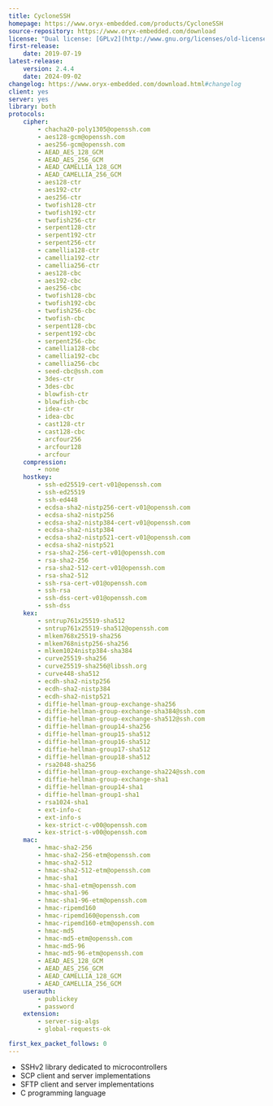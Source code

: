 ```yaml
---
title: CycloneSSH
homepage: https://www.oryx-embedded.com/products/CycloneSSH
source-repository: https://www.oryx-embedded.com/download
license: "Dual license: [GPLv2](http://www.gnu.org/licenses/old-licenses/gpl-2.0) or [commercial](https://www.oryx-embedded.com/licensing/CycloneSSH)"
first-release:
    date: 2019-07-19
latest-release:
    version: 2.4.4
    date: 2024-09-02
changelog: https://www.oryx-embedded.com/download.html#changelog
client: yes
server: yes
library: both
protocols:
    cipher:
        - chacha20-poly1305@openssh.com
        - aes128-gcm@openssh.com
        - aes256-gcm@openssh.com
        - AEAD_AES_128_GCM
        - AEAD_AES_256_GCM
        - AEAD_CAMELLIA_128_GCM
        - AEAD_CAMELLIA_256_GCM
        - aes128-ctr
        - aes192-ctr
        - aes256-ctr
        - twofish128-ctr
        - twofish192-ctr
        - twofish256-ctr
        - serpent128-ctr
        - serpent192-ctr
        - serpent256-ctr
        - camellia128-ctr
        - camellia192-ctr
        - camellia256-ctr
        - aes128-cbc
        - aes192-cbc
        - aes256-cbc
        - twofish128-cbc
        - twofish192-cbc
        - twofish256-cbc
        - twofish-cbc
        - serpent128-cbc
        - serpent192-cbc
        - serpent256-cbc
        - camellia128-cbc
        - camellia192-cbc
        - camellia256-cbc
        - seed-cbc@ssh.com
        - 3des-ctr
        - 3des-cbc
        - blowfish-ctr
        - blowfish-cbc
        - idea-ctr
        - idea-cbc
        - cast128-ctr
        - cast128-cbc
        - arcfour256
        - arcfour128
        - arcfour
    compression:
        - none
    hostkey:
        - ssh-ed25519-cert-v01@openssh.com
        - ssh-ed25519
        - ssh-ed448
        - ecdsa-sha2-nistp256-cert-v01@openssh.com
        - ecdsa-sha2-nistp256
        - ecdsa-sha2-nistp384-cert-v01@openssh.com
        - ecdsa-sha2-nistp384
        - ecdsa-sha2-nistp521-cert-v01@openssh.com
        - ecdsa-sha2-nistp521
        - rsa-sha2-256-cert-v01@openssh.com
        - rsa-sha2-256
        - rsa-sha2-512-cert-v01@openssh.com
        - rsa-sha2-512
        - ssh-rsa-cert-v01@openssh.com
        - ssh-rsa
        - ssh-dss-cert-v01@openssh.com
        - ssh-dss
    kex:
        - sntrup761x25519-sha512
        - sntrup761x25519-sha512@openssh.com
        - mlkem768x25519-sha256
        - mlkem768nistp256-sha256
        - mlkem1024nistp384-sha384
        - curve25519-sha256
        - curve25519-sha256@libssh.org
        - curve448-sha512
        - ecdh-sha2-nistp256
        - ecdh-sha2-nistp384
        - ecdh-sha2-nistp521
        - diffie-hellman-group-exchange-sha256
        - diffie-hellman-group-exchange-sha384@ssh.com
        - diffie-hellman-group-exchange-sha512@ssh.com
        - diffie-hellman-group14-sha256
        - diffie-hellman-group15-sha512
        - diffie-hellman-group16-sha512
        - diffie-hellman-group17-sha512
        - diffie-hellman-group18-sha512
        - rsa2048-sha256
        - diffie-hellman-group-exchange-sha224@ssh.com
        - diffie-hellman-group-exchange-sha1
        - diffie-hellman-group14-sha1
        - diffie-hellman-group1-sha1
        - rsa1024-sha1
        - ext-info-c
        - ext-info-s
        - kex-strict-c-v00@openssh.com
        - kex-strict-s-v00@openssh.com
    mac:
        - hmac-sha2-256
        - hmac-sha2-256-etm@openssh.com
        - hmac-sha2-512
        - hmac-sha2-512-etm@openssh.com
        - hmac-sha1
        - hmac-sha1-etm@openssh.com
        - hmac-sha1-96
        - hmac-sha1-96-etm@openssh.com
        - hmac-ripemd160
        - hmac-ripemd160@openssh.com
        - hmac-ripemd160-etm@openssh.com
        - hmac-md5
        - hmac-md5-etm@openssh.com
        - hmac-md5-96
        - hmac-md5-96-etm@openssh.com
        - AEAD_AES_128_GCM
        - AEAD_AES_256_GCM
        - AEAD_CAMELLIA_128_GCM
        - AEAD_CAMELLIA_256_GCM
    userauth:
        - publickey
        - password
    extension:
        - server-sig-algs
        - global-requests-ok

first_kex_packet_follows: 0
---
```

* SSHv2 library dedicated to microcontrollers
* SCP client and server implementations
* SFTP client and server implementations
* C programming language

